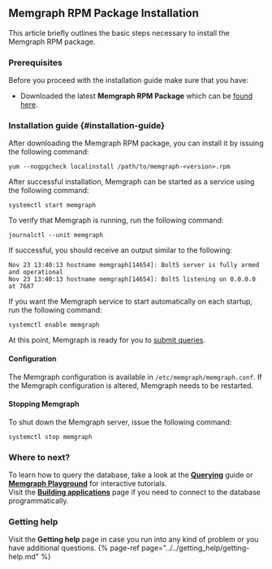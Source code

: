 ## Memgraph RPM Package Installation

This article briefly outlines the basic steps necessary to install the Memgraph RPM package.

### Prerequisites
Before you proceed with the installation guide make sure that you have:
* Downloaded the latest **Memgraph RPM Package** which can be [found here](https://memgraph.com/download/).

### Installation guide {#installation-guide}
After downloading the Memgraph RPM package, you can install it by
issuing the following command:

```
yum --nogpgcheck localinstall /path/to/memgraph-<version>.rpm
```

After successful installation, Memgraph can be started as a
service using the following command:

```
systemctl start memgraph
```

To verify that Memgraph is running, run the following command:

```
journalctl --unit memgraph
```

If successful, you should receive an output similar to the following:

```
Nov 23 13:40:13 hostname memgraph[14654]: BoltS server is fully armed and operational
Nov 23 13:40:13 hostname memgraph[14654]: BoltS listening on 0.0.0.0 at 7687
```

If you want the Memgraph service to start automatically on each startup, run
the following command:

```
systemctl enable memgraph
```

At this point, Memgraph is ready for you to [submit queries](../querying/querying.md).

#### Configuration
The Memgraph configuration is available in `/etc/memgraph/memgraph.conf`.
If the Memgraph configuration is altered, Memgraph needs to be restarted.

#### Stopping Memgraph

To shut down the Memgraph server, issue the following command:

```
systemctl stop memgraph
```

### Where to next?

To learn how to query the database, take a look at the **[Querying](../querying/querying.md)** guide or **[Memgraph Playground](https://playground.memgraph.com/)** for interactive tutorials.<br/>
Visit the **[Building applications](../connecting_applications/connecting_applications.md)** page if you need to 
connect to the database programmatically.

### Getting help

Visit the **Getting help** page in case you run into any kind of problem or you have additional questions.
{% page-ref page="../../getting_help/getting-help.md" %}